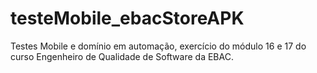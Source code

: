 # testeMobile_ebacStoreAPK
Testes Mobile e domínio em automação, exercício do módulo 16 e 17 do curso Engenheiro de Qualidade de Software da EBAC.
